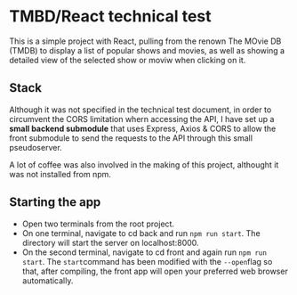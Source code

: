 # TMBD/React technical test

This is a simple project with React, pulling from the renown The MOvie DB (TMDB) to display a list of popular shows and movies, as well as showing a detailed view of the selected show or moviw when clicking on it.

## Stack

Although it was not specified in the technical test document, in order to circumvent the CORS limitation whern accessing the API, I have set up a **small backend submodule** that uses Express, Axios & CORS to allow the front submodule to send the requests to the API through this small pseudoserver.

A lot of coffee was also involved in the making of this project, althought it was not installed from npm.

## Starting the app

- Open two terminals from the root project.
- On one terminal, navigate to cd back and run `npm run start`. The directory will start the server on localhost:8000.
- On the second terminal, navigate to cd front and again run `npm run start`. The `start`command has been modified with the `--open`flag so that, after compiling, the front app will open your preferred web browser automatically.